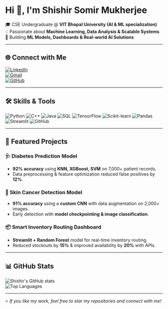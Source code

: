 # Hi 👋, I'm Shishir Somir Mukherjee  

🎓 CSE Undergraduate @ **VIT Bhopal University (AI & ML specialization)**  
💡 Passionate about **Machine Learning, Data Analysis & Scalable Systems**  
🚀 Building **ML Models, Dashboards & Real-world AI Solutions**  

---

## 🌐 Connect with Me  

[![LinkedIn](https://img.shields.io/badge/LinkedIn-Connect-blue?style=for-the-badge&logo=linkedin)](https://linkedin.com/in/shishir-mukherjee)  
[![Gmail](https://img.shields.io/badge/Gmail-Contact-red?style=for-the-badge&logo=gmail)](mailto:shishirmukherjee1709@gmail.com)  
[![GitHub](https://img.shields.io/badge/GitHub-Follow-black?style=for-the-badge&logo=github)](https://github.com/Shi1709)  

---

## 🛠️ Skills & Tools  

![Python](https://img.shields.io/badge/Python-3776AB?style=for-the-badge&logo=python&logoColor=white)
![C++](https://img.shields.io/badge/C++-00599C?style=for-the-badge&logo=c%2B%2B&logoColor=white)
![Java](https://img.shields.io/badge/Java-007396?style=for-the-badge&logo=java&logoColor=white)
![SQL](https://img.shields.io/badge/SQL-003B57?style=for-the-badge&logo=database&logoColor=white)
![TensorFlow](https://img.shields.io/badge/TensorFlow-FF6F00?style=for-the-badge&logo=tensorflow&logoColor=white)
![Scikit-learn](https://img.shields.io/badge/Scikit--Learn-F7931E?style=for-the-badge&logo=scikitlearn&logoColor=white)
![Pandas](https://img.shields.io/badge/Pandas-150458?style=for-the-badge&logo=pandas&logoColor=white)
![Streamlit](https://img.shields.io/badge/Streamlit-FF4B4B?style=for-the-badge&logo=streamlit&logoColor=white)
![GitHub](https://img.shields.io/badge/GitHub-181717?style=for-the-badge&logo=github&logoColor=white)

---

## 📌 Featured Projects  

### 🩺 Diabetes Prediction Model  
- **92% accuracy** using **KNN, XGBoost, SVM** on 7,000+ patient records.  
- Data preprocessing & feature optimization reduced false positives by **12%**.  

### 🧪 Skin Cancer Detection Model  
- **91% accuracy** using a **custom CNN** with data augmentation on 2,000+ images.  
- Early detection with **model checkpointing & image classification**.  

### 📦 Smart Inventory Routing Dashboard  
- **Streamlit + Random Forest** model for real-time inventory routing.  
- Reduced stockouts by **15%** & improved availability by **20%** with APIs.  

---

## 📊 GitHub Stats  

![Shishir's GitHub stats](https://github-readme-stats.vercel.app/api?username=Shi1709&show_icons=true&theme=radical)  
![Top Languages](https://github-readme-stats.vercel.app/api/top-langs/?username=Shi1709&layout=compact&theme=radical&hide=Jupyter%20Notebook)

---

⭐ *If you like my work, feel free to star my repositories and connect with me!*  
